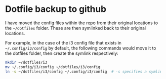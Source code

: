 # Dotfile backup to github

I have moved the config files within the repo from their original locations to the `~/dotfiles` folder. These are then symlinked back to their original locations.

For example, in the case of the i3 config file that exists in `~/.config/i3/config` by default, the following commands would move it to the dotfiles folder, then create the symlink respectively:

```bash
mkdir ~/dotfiles/i3
mv ~/.config/i3/config ~/dotfiles/i3/config
ln -s ~/dotfiles/i3/config ~/.config/i3/config  # -s specifies a symlink
```
